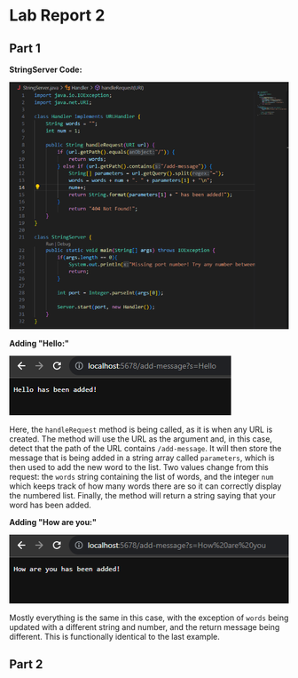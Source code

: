 # Lab Report 2

## Part 1

**StringServer Code:**

![Image](../labreport2-images/code.png)

**Adding "Hello:"**

![Image](../labreport2-images/add-message1.png)

Here, the `handleRequest` method is being called, as it is when any URL is created. The method will use the URL as the argument and, in this case, detect that the path of the URL contains `/add-message`. It will then store the message that is being added in a string array called `parameters`, which is then used to add the new word to the list. Two values change from this request: the `words` string containing the list of words, and the integer `num` which keeps track of how many words there are so it can correctly display the numbered list. Finally, the method will return a string saying that your word has been added.

**Adding "How are you:"**

![Image](../labreport2-images/add-message2.png)

Mostly everything is the same in this case, with the exception of  `words` being updated with a different string and number, and the return message being different. This is functionally identical to the last example.

## Part 2

